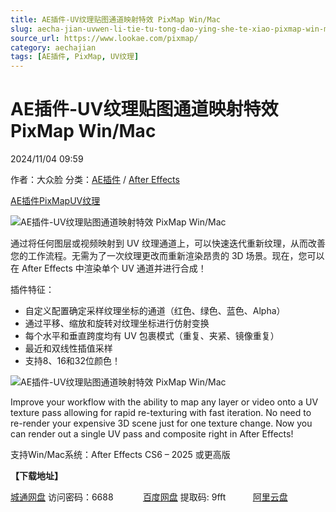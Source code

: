 ```yaml
---
title: AE插件-UV纹理贴图通道映射特效 PixMap Win/Mac
slug: aecha-jian-uvwen-li-tie-tu-tong-dao-ying-she-te-xiao-pixmap-win-mac
source_url: https://www.lookae.com/pixmap/
category: aechajian
tags: [AE插件, PixMap, UV纹理]
---
```

# AE插件-UV纹理贴图通道映射特效 PixMap Win/Mac

2024/11/04 09:59

作者：大众脸
分类：[AE插件](https://www.lookae.com/after-effects/aechajian/) / [After Effects](https://www.lookae.com/after-effects/)

[AE插件](https://www.lookae.com/tag/ae%e6%8f%92%e4%bb%b6/)[PixMap](https://www.lookae.com/tag/pixmap/)[UV纹理](https://www.lookae.com/tag/uv%e7%ba%b9%e7%90%86/)

![AE插件-UV纹理贴图通道映射特效 PixMap Win/Mac](https://www.lookae.com/wp-content/uploads/2024/11/pixmap.jpg "AE插件-UV纹理贴图通道映射特效 PixMap Win/Mac-LookAE.com")

通过将任何图层或视频映射到 UV 纹理通道上，可以快速迭代重新纹理，从而改善您的工作流程。无需为了一次纹理更改而重新渲染昂贵的 3D 场景。现在，您可以在 After Effects 中渲染单个 UV 通道并进行合成！

插件特征：

* 自定义配置确定采样纹理坐标的通道（红色、绿色、蓝色、Alpha）
* 通过平移、缩放和旋转对纹理坐标进行仿射变换
* 每个水平和垂直跨度均有 UV 包裹模式（重复、夹紧、镜像重复）
* 最近和双线性插值采样
* 支持8、16和32位颜色！

![AE插件-UV纹理贴图通道映射特效 PixMap Win/Mac](https://img.alicdn.com/imgextra/i4/705956171/O1CN01hRMaUs1vSN7y5XRvw_!!705956171.gif "AE插件-UV纹理贴图通道映射特效 PixMap Win/Mac-LookAE.com")

Improve your workflow with the ability to map any layer or video onto a UV texture pass allowing for rapid re-texturing with fast iteration. No need to re-render your expensive 3D scene just for one texture change. Now you can render out a single UV pass and composite right in After Effects!

支持Win/Mac系统：After Effects CS6 – 2025 或更高版

**【下载地址】**

[城通网盘](https://url70.ctfile.com/f/2827370-1420863794-1cac0e?p=4431) 访问密码：6688            [百度网盘](https://pan.baidu.com/s/1GTV1AKJqN8L4JP9FK5X91Q?pwd=9fft) 提取码: 9fft           [阿里云盘](https://www.alipan.com/s/oG2WZ9H3wXB)
